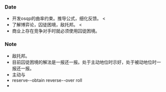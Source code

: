 ### Date
- 开发osqp的曲率约束。推导公式，细化反馈。 <
- 了解博弈论，囚徒困境，敌托邦。 <
- 商业上存在竞争对手时就必须使用囚徒困境。 

### Note
- 敌托邦。
- 目前囚徒困境的解法是一报还一报。处于主动地位时示好，处于被动地位时一报还一报。
- 主动与
- reserve--obtain reverse--over roll
- 